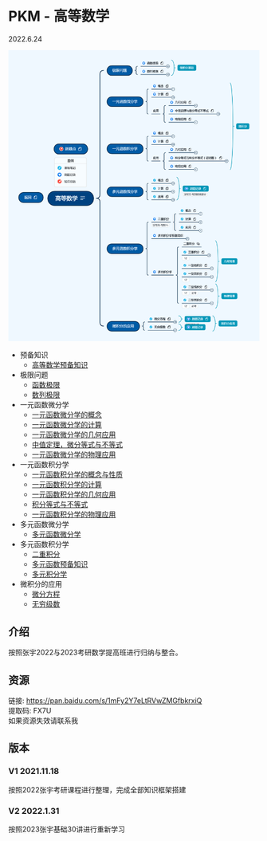 # PKM - 高等数学  

2022.6.24

![image text](./resources/高等数学.png)



* 预备知识
  * [高等数学预备知识](./note/预备知识/高等数学预备知识.md)
* 极限问题
  * [函数极限](./note/极限问题/函数极限.md)
  * [数列极限](./note/极限问题/数列极限.md)
* 一元函数微分学
  * [一元函数微分学的概念](./note/一元函数微分学/一元函数微分学的概念.md)
  * [一元函数微分学的计算](./note/一元函数微分学/一元函数微分学的计算.md)
  * [一元函数微分学的几何应用](./note/一元函数微分学/一元函数微分学的几何应用.md)
  * [中值定理，微分等式与不等式](./note/一元函数微分学/中值定理，微分等式与不等式.md)
  * [一元函数微分学的物理应用](./note/一元函数微分学/一元函数微分学的物理应用.md)
* 一元函数积分学
  * [一元函数积分学的概念与性质](./note/一元函数积分学/一元函数积分学的概念与性质.md)
  * [一元函数积分学的计算](./note/一元函数积分学/一元函数积分学的计算.md)
  * [一元函数积分学的几何应用](./note/一元函数积分学/一元函数积分学的几何应用.md)
  * [积分等式与不等式](./note/一元函数积分学/积分等式与不等式.md)
  * [一元函数积分学的物理应用](./note/一元函数积分学/一元函数积分学的物理应用.md)
* 多元函数微分学
  * [多元函数微分学](./note/多元函数微分学/多元函数微分学.md)
* 多元函数积分学
  * [二重积分](./note/多元函数积分学/二重积分.md)
  * [多元函数预备知识](./note/多元函数积分学/多元函数预备知识.md)
  * [多元积分学](./note/多元函数积分学/多元积分学.md)
* 微积分的应用
  * [微分方程](./note/微积分的应用/微分方程.md)
  * [无穷级数](./note/微积分的应用/无穷级数.md)

## 介绍
按照张宇2022与2023考研数学提高班进行归纳与整合。
## 资源

链接: https://pan.baidu.com/s/1mFy2Y7eLtRVwZMGfbkrxiQ  
提取码: FX7U  
如果资源失效请联系我  

## 版本
### V1 2021.11.18  
按照2022张宇考研课程进行整理，完成全部知识框架搭建

### V2 2022.1.31

按照2023张宇基础30讲进行重新学习